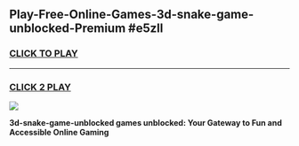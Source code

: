 
## Play-Free-Online-Games-3d-snake-game-unblocked-Premium #e5zll
<h3>
<a href="https://premium.freeplayer.one?title=3d-snake-game-unblocked&ref=8M">CLICK TO PLAY</a></h3>
<hr>

<h3>
<a href="https://premium.freeplayer.one?title=3d-snake-game-unblocked&ref=8M">CLICK 2 PLAY</a>
  
</h3>

<a href="https://premium.freeplayer.one?title=3d-snake-game-unblocked&ref=8M"><img src="https://clearcache.store/games.png"></a>


**3d-snake-game-unblocked games unblocked: Your Gateway to Fun and Accessible Online Gaming**
